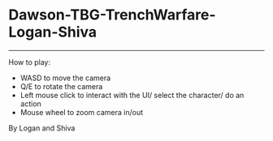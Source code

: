 # Dawson-TBG-TrenchWarfare-Logan-Shiva
--------------
How to play:
- WASD to move the camera
- Q/E to rotate the camera
- Left mouse click to interact with the UI/ select the character/ do an action
- Mouse wheel to zoom camera in/out

By Logan and Shiva
